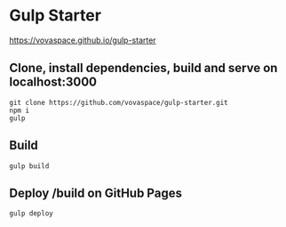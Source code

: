 # Gulp Starter
https://vovaspace.github.io/gulp-starter

## Clone, install dependencies,  build and serve on localhost:3000
```
git clone https://github.com/vovaspace/gulp-starter.git
npm i
gulp
```

## Build
```
gulp build
```

## Deploy /build on GitHub Pages
```
gulp deploy
```